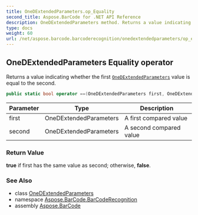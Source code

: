 ```yaml
---
title: OneDExtendedParameters.op_Equality
second_title: Aspose.BarCode for .NET API Reference
description: OneDExtendedParameters method. Returns a value indicating whether the first OneDExtendedParameters value is equal to the second
type: docs
weight: 60
url: /net/aspose.barcode.barcoderecognition/onedextendedparameters/op_equality/
---
```

## OneDExtendedParameters Equality operator

Returns a value indicating whether the first [`OneDExtendedParameters`](../) value is equal to the second.

```csharp
public static bool operator ==(OneDExtendedParameters first, OneDExtendedParameters second)
```

| Parameter | Type | Description |
| --- | --- | --- |
| first | OneDExtendedParameters | A first compared value |
| second | OneDExtendedParameters | A second compared value |

### Return Value

**true** if first has the same value as second; otherwise, **false**.

### See Also

* class [OneDExtendedParameters](../)
* namespace [Aspose.BarCode.BarCodeRecognition](../../onedextendedparameters/)
* assembly [Aspose.BarCode](../../../)


